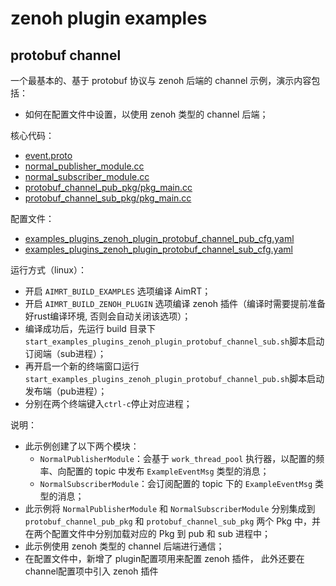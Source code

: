 # zenoh plugin examples

## protobuf channel

一个最基本的、基于 protobuf 协议与 zenoh 后端的 channel 示例，演示内容包括：
- 如何在配置文件中设置，以使用 zenoh 类型的 channel 后端；



核心代码：
- [event.proto](../../../protocols/example/event.proto)
- [normal_publisher_module.cc](./module/normal_publisher_module/normal_publisher_module.cc)
- [normal_subscriber_module.cc](./module/normal_subscriber_module/normal_subscriber_module.cc)
- [protobuf_channel_pub_pkg/pkg_main.cc](./pkg/protobuf_channel_pub_pkg/pkg_main.cc)
- [protobuf_channel_sub_pkg/pkg_main.cc](./pkg/protobuf_channel_sub_pkg/pkg_main.cc)

配置文件：
- [examples_plugins_zenoh_plugin_protobuf_channel_pub_cfg.yaml](./install/linux/bin/cfg/examples_plugins_zenoh_plugin_protobuf_channel_pub_cfg.yaml)
- [examples_plugins_zenoh_plugin_protobuf_channel_sub_cfg.yaml](./install/linux/bin/cfg/examples_plugins_zenoh_plugin_protobuf_channel_sub_cfg.yaml)

运行方式（linux）：
- 开启 `AIMRT_BUILD_EXAMPLES` 选项编译 AimRT；
- 开启 `AIMRT_BUILD_ZENOH_PLUGIN` 选项编译 zenoh 插件（编译时需要提前准备好rust编译环境, 否则会自动关闭该选项）；
- 编译成功后，先运行 build 目录下`start_examples_plugins_zenoh_plugin_protobuf_channel_sub.sh`脚本启动订阅端（sub进程）；
- 再开启一个新的终端窗口运行`start_examples_plugins_zenoh_plugin_protobuf_channel_pub.sh`脚本启动发布端（pub进程）；
- 分别在两个终端键入`ctrl-c`停止对应进程；


说明：
- 此示例创建了以下两个模块：
  - `NormalPublisherModule`：会基于 `work_thread_pool` 执行器，以配置的频率、向配置的 topic 中发布 `ExampleEventMsg` 类型的消息；
  - `NormalSubscriberModule`：会订阅配置的 topic 下的 `ExampleEventMsg` 类型的消息；
- 此示例将 `NormalPublisherModule` 和 `NormalSubscriberModule` 分别集成到 `protobuf_channel_pub_pkg` 和 `protobuf_channel_sub_pkg` 两个 Pkg 中，并在两个配置文件中分别加载对应的 Pkg 到 pub 和 sub 进程中；
- 此示例使用 zenoh 类型的 channel 后端进行通信；
- 在配置文件中，新增了 plugin配置项用来配置 zenoh 插件， 此外还要在 channel配置项中引入 zenoh 插件
